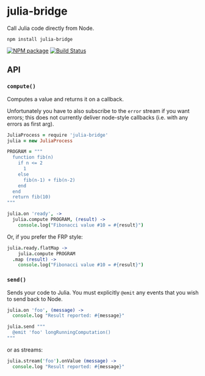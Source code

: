 # julia-bridge

Call Julia code directly from Node.

`npm install julia-bridge`

[![NPM package](http://img.shields.io/npm/v/julia-bridge.svg?style=flat)](https://www.npmjs.org/package/julia-bridge)
[![Build Status](http://img.shields.io/travis/baconscript/julia-bridge.svg?branch=master&style=flat)](https://travis-ci.org/baconscript/julia-bridge)

## API

### `compute()`

Computes a value and returns it on a callback.

Unfortunately you have to also subscribe to the `error`
stream if you want errors; this does not currently deliver
node-style callbacks (i.e. with any errors as first arg).

```coffee
JuliaProcess = require 'julia-bridge'
julia = new JuliaProcess

PROGRAM = """
  function fib(n)
    if n <= 2
      1
    else
      fib(n-1) + fib(n-2)
    end
  end
  return fib(10)
"""

julia.on 'ready', ->
  julia.compute PROGRAM, (result) ->
    console.log("Fibonacci value #10 = #{result}")
```

Or, if you prefer the FRP style:

```coffee
julia.ready.flatMap ->
    julia.compute PROGRAM
  .map (result) ->
    console.log("Fibonacci value #10 = #{result}")
```

### `send()`

Sends your code to Julia. You must explicitly
`@emit` any events that you wish to send back to Node.

```coffee
julia.on 'foo', (message) ->
  console.log "Result reported: #{message}"

julia.send """
  @emit 'foo' longRunningComputation()
"""
```

or as streams:

```coffee
julia.stream('foo').onValue (message) ->
  console.log "Result reported: #{message}"
```
